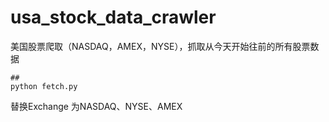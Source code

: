 # usa_stock_data_crawler
美国股票爬取（NASDAQ，AMEX，NYSE），抓取从今天开始往前的所有股票数据

```
##
python fetch.py
```

替换Exchange 为NASDAQ、NYSE、AMEX
